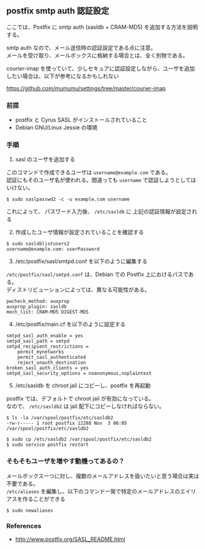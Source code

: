 ## postfix smtp auth 認証設定

ここでは、Postfix に smtp auth (sasldb + CRAM-MD5) を追加する方法を説明する。

smtp auth なので、メール送信時の認証設定である点に注意。  
メールを受け取り、メールボックスに格納する場合とは、全く別物である。

courier-imap を使っていて、少しセキュアに認証設定しながら、ユーザを追加したい場合は、以下が参考になるかもしれない

https://github.com/mumumu/settings/tree/master/courier-imap

### 前提

- postfix と Cyrus SASL がインストールされていること
- Debian GNU/Linux Jessie の環境

### 手順

1. sasl のユーザを追加する

このコマンドで作成できるユーザは `username@example.com` である。  
認証にもそのユーザ名が使われる。間違っても `username` で認証しようとしてはいけない。

```
$ sudo saslpasswd2 -c -u example.com username
```

これによって、 パスワード入力後、 `/etc/sasldb` に 上記の認証情報が設定される

2. 作成したユーザ情報が設定されていることを確認する

```
$ sudo sasldblistusers2
username@example.com: userPassword
```

3. /etc/postfix/sasl/smtpd.conf を以下のように編集する

`/etc/postfix/sasl/smtpd.conf` は、Debian での Postfix 上におけるパスである。  
ディストリビューションによっては、異なる可能性がある。

```
pwcheck_method: auxprop
auxprop_plugin: sasldb
mech_list: CRAM-MD5 DIGEST-MD5 
```

4. /etc/postfix/main.cf を以下のように設定する

```
smtpd_sasl_auth_enable = yes
smtpd_sasl_path = smtpd
smtpd_recipient_restrictions = 
    permit_mynetworks 
    permit_sasl_authenticated 
    reject_unauth_destination
broken_sasl_auth_clients = yes
smtpd_sasl_security_options = noanonymous,noplaintext
```

5. /etc/sasldb を chroot jail にコピーし、postfix を再起動

postfix では、デフォルトで chroot jail が有効になっている。  
なので、 `/etc/sasldb2` は jail 配下にコピーしなければならない。

```
$ ls -la /var/spool/postfix/etc/sasldb2
-rw-r----- 1 root postfix 12288 Nov  3 06:05 /var/spool/postfix/etc/sasldb2
```

```
$ sudo cp /etc/sasldb2 /var/spool/postfix/etc/sasldb2
$ sudo service postfix restart
```

### そもそもユーザを増やす動機ってあるの？

メールボックス一つに対し、複数のメールアドレスを扱いたいと思う場合は実は不要である。  
`/etc/aliases` を編集し、以下のコマンド一発で特定のメールアドレスのエイリアスを作ることができる

```
$ sudo newaliases
```

### References

- http://www.postfix.org/SASL_README.html
